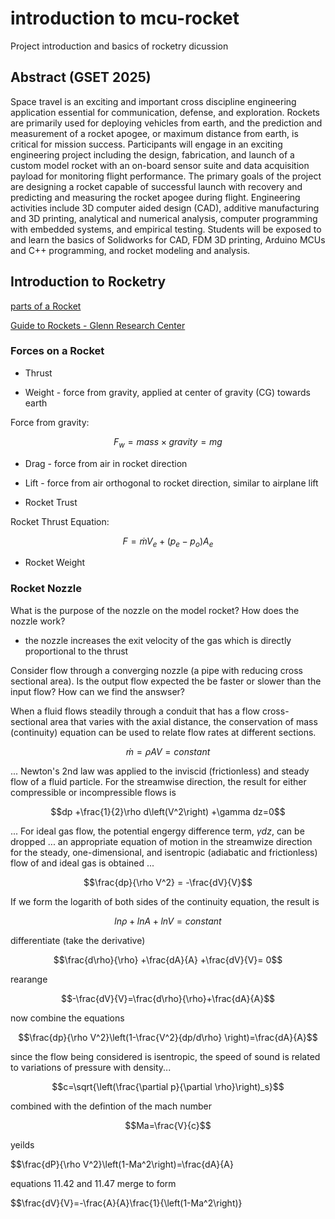 # introduction to mcu-rocket

Project introduction and basics of rocketry dicussion

## Abstract (GSET 2025)
Space travel is an exciting and important cross discipline engineering application essential for communication, defense, and exploration. Rockets are primarily used for deploying vehicles from earth, and the prediction and measurement of a rocket apogee, or maximum distance from earth, is critical for mission success. Participants will engage in an exciting engineering project including the design, fabrication, and launch of a custom model rocket with an on-board sensor suite and data acquisition payload for monitoring flight performance. The primary goals of the project are designing a rocket capable of successful launch with recovery and predicting and measuring the rocket apogee during flight. Engineering activities include 3D computer aided design (CAD), additive manufacturing and 3D printing, analytical and numerical analysis, computer programming with embedded systems, and empirical testing. Students will be exposed to and learn the basics of Solidworks for CAD, FDM 3D printing, Arduino MCUs and C++ programming, and rocket modeling and analysis.


## Introduction to Rocketry 

[parts of a Rocket](https://www1.grc.nasa.gov/beginners-guide-to-aeronautics/model-rockets/#parts-of-a-single-stage-model-rocket)
  
[Guide to Rockets - Glenn Research Center](https://www1.grc.nasa.gov/beginners-guide-to-aeronautics/guide-to-rockets/)

### Forces on a Rocket

  - Thrust

  - Weight - force from gravity, applied at center of gravity (CG) towards earth

Force from gravity:

$$F_w=mass \times gravity = mg$$

  - Drag - force from air in rocket direction    

  - Lift - force from air orthogonal to rocket direction, similar to airplane lift 

- Rocket Trust

Rocket Thrust Equation:

$$F=\dot{m}V_e+(p_e-p_o)A_e$$

- Rocket Weight


### Rocket Nozzle

What is the purpose of the nozzle on the model rocket? How does the nozzle work?

- the nozzle increases the exit velocity of the gas which is directly proportional to the thrust

Consider flow through a converging nozzle (a pipe with reducing cross sectional area). Is the output flow expected the be faster or slower than the input flow? How can we find the answser?  

When a fluid flows steadily through a conduit that has a flow cross-sectional area that varies with the axial distance, the conservation of mass (continuity) equation can be used to relate flow rates at different sections.

$$\dot{m}=\rho AV=constant$$

... Newton's 2nd law was applied to the inviscid (frictionless) and steady flow of a fluid particle. For the streamwise direction, the result for either compressible or incompressible flows is

$$dp +\frac{1}{2}\rho d\left(V^2\right) +\gamma dz=0$$ 

... For ideal gas flow, the potential engergy difference term, $\gamma dz$, can be dropped ... an appropriate equation of motion in the streamwize direction for the steady, one-dimensional, and isentropic (adiabatic and frictionless) flow of and ideal gas is obtained ...

$$\frac{dp}{\rho V^2} = -\frac{dV}{V}$$

If we form the logarith of both sides of the continuity equation, the result is

$$ln \rho +ln A +lnV = constant$$

differentiate (take the derivative)

$$\frac{d\rho}{\rho} +\frac{dA}{A} +\frac{dV}{V}= 0$$

rearange

$$-\frac{dV}{V}=\frac{d\rho}{\rho}+\frac{dA}{A}$$

now combine the equations

$$\frac{dp}{\rho V^2}\left(1-\frac{V^2}{dp/d\rho} \right)=\frac{dA}{A}$$

since the flow being considered is isentropic, the speed of sound is related to variations of pressure with density...

$$c=\sqrt{\left(\frac{\partial p}{\partial \rho}\right)_s}$$

combined with the defintion of the mach number

$$Ma=\frac{V}{c}$$

yeilds

$$\frac{dP}{\rho V^2}\left(1-Ma^2\right)=\frac{dA}{A}

equations 11.42 and 11.47 merge to form 

$$\frac{dV}{V}=-\frac{A}{A}\frac{1}{\left(1-Ma^2\right)}

